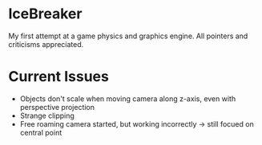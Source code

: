 # IceBreaker
My first attempt at a game physics and graphics engine.  All pointers and criticisms appreciated.

# Current Issues
- Objects don't scale when moving camera along z-axis, even with perspective projection
- Strange clipping
- Free roaming camera started, but working incorrectly -> still focued on central point
